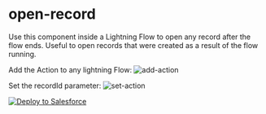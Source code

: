 # open-record

Use this component inside a Lightning Flow to open any record after the flow ends. Useful to open records that were created as a result of the flow running.

Add the Action to any lightning Flow:
![add-action](https://raw.githubusercontent.com/Nimacloud/open-record/master/add-action.png?token=ABTH4P2552HMBKH5AIPLW326B3BAQ)

Set the recordId parameter:
![set-action](https://raw.githubusercontent.com/Nimacloud/open-record/master/set-action.png?token=ABTH4P5APORSSW3ABBM2KEC6B3BBW)

<a href="https://githubsfdeploy.herokuapp.com?owner=Nimacloud&repo=LWCResources&ref=open-record">
  <img alt="Deploy to Salesforce"
       src="https://raw.githubusercontent.com/afawcett/githubsfdeploy/master/deploy.png">
</a>
